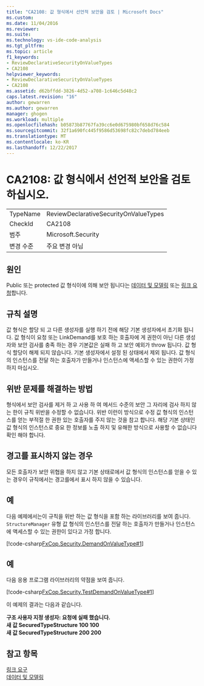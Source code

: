 ```yaml
---
title: "CA2108: 값 형식에서 선언적 보안을 검토 | Microsoft Docs"
ms.custom: 
ms.date: 11/04/2016
ms.reviewer: 
ms.suite: 
ms.technology: vs-ide-code-analysis
ms.tgt_pltfrm: 
ms.topic: article
f1_keywords:
- ReviewDeclarativeSecurityOnValueTypes
- CA2108
helpviewer_keywords:
- ReviewDeclarativeSecurityOnValueTypes
- CA2108
ms.assetid: d62bffdd-3826-4d52-a708-1c646c5d48c2
caps.latest.revision: "16"
author: gewarren
ms.author: gewarren
manager: ghogen
ms.workload: multiple
ms.openlocfilehash: b05873b87767fa39cc6e0d675980bf658d76c584
ms.sourcegitcommit: 32f1a690fc445f9586d53698fc82c7debd784eeb
ms.translationtype: MT
ms.contentlocale: ko-KR
ms.lasthandoff: 12/22/2017
---
```

# <a name="ca2108-review-declarative-security-on-value-types"></a>CA2108: 값 형식에서 선언적 보안을 검토하십시오.
|||  
|-|-|  
|TypeName|ReviewDeclarativeSecurityOnValueTypes|  
|CheckId|CA2108|  
|범주|Microsoft.Security|  
|변경 수준|주요 변경 아님|  
  
## <a name="cause"></a>원인  
 Public 또는 protected 값 형식이에 의해 보안 됩니다는 [데이터 및 모델링](/dotnet/framework/data/index) 또는 [링크 요청](/dotnet/framework/misc/link-demands)합니다.  
  
## <a name="rule-description"></a>규칙 설명  
 값 형식은 할당 되 고 다른 생성자를 실행 하기 전에 해당 기본 생성자에서 초기화 됩니다. 값 형식이 요청 또는 LinkDemand를 보호 하는 호출자에 게 권한이 아닌 다른 생성자와 보안 검사를 충족 하는 경우 기본값은 실패 하 고 보안 예외가 throw 됩니다. 값 형식 할당이 해제 되지 않습니다. 기본 생성자에서 설정 된 상태에서 제외 됩니다. 값 형식의 인스턴스를 전달 하는 호출자가 만들거나 인스턴스에 액세스할 수 있는 권한이 가정 하지 마십시오.  
  
## <a name="how-to-fix-violations"></a>위반 문제를 해결하는 방법  
 형식에서 보안 검사를 제거 하 고 사용 하 여 메서드 수준의 보안 그 자리에 검사 하지 않는 한이 규칙 위반을 수정할 수 없습니다. 위반 이런이 방식으로 수정 값 형식의 인스턴스를 얻는 부적절 한 권한 있는 호출자를 주지 않는 것을 참고 합니다. 해당 기본 상태인 값 형식의 인스턴스로 중요 한 정보를 노출 하지 및 유해한 방식으로 사용할 수 없습니다 확인 해야 합니다.  
  
## <a name="when-to-suppress-warnings"></a>경고를 표시하지 않는 경우  
 모든 호출자가 보안 위협을 하지 않고 기본 상태로에서 값 형식의 인스턴스를 얻을 수 있는 경우이 규칙에서는 경고를에서 표시 하지 않을 수 있습니다.  
  
## <a name="example"></a>예  
 다음 예제에서는이 규칙을 위반 하는 값 형식을 포함 하는 라이브러리를 보여 줍니다. `StructureManager` 유형 값 형식의 인스턴스를 전달 하는 호출자가 만들거나 인스턴스에 액세스할 수 있는 권한이 있다고 가정 합니다.  
  
 [!code-csharp[FxCop.Security.DemandOnValueType#1](../code-quality/codesnippet/CSharp/ca2108-review-declarative-security-on-value-types_1.cs)]  
  
## <a name="example"></a>예  
 다음 응용 프로그램 라이브러리의 약점을 보여 줍니다.  
  
 [!code-csharp[FxCop.Security.TestDemandOnValueType#1](../code-quality/codesnippet/CSharp/ca2108-review-declarative-security-on-value-types_2.cs)]  
  
 이 예제의 결과는 다음과 같습니다.  
  
 **구조 사용자 지정 생성자: 요청에 실패 했습니다.**  
**새 값 SecuredTypeStructure 100 100**  
**새 값 SecuredTypeStructure 200 200**   
## <a name="see-also"></a>참고 항목  
 [링크 요구](/dotnet/framework/misc/link-demands)   
 [데이터 및 모델링](/dotnet/framework/data/index)